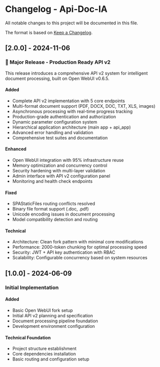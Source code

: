 # Changelog - Api-Doc-IA

All notable changes to this project will be documented in this file.

The format is based on [Keep a Changelog](https://keepachangelog.com/en/1.0.0/).

## [2.0.0] - 2024-11-06

### 🚀 Major Release - Production Ready API v2

This release introduces a comprehensive API v2 system for intelligent document processing, built on Open WebUI v0.6.5.

#### Added
- Complete API v2 implementation with 5 core endpoints
- Multi-format document support (PDF, DOCX, DOC, TXT, XLS, images)
- Asynchronous processing with real-time progress tracking
- Production-grade authentication and authorization
- Dynamic parameter configuration system
- Hierarchical application architecture (main app + api_app)
- Advanced error handling and validation
- Comprehensive test suites and documentation

#### Enhanced
- Open WebUI integration with 95% infrastructure reuse
- Memory optimization and concurrency control
- Security hardening with multi-layer validation
- Admin interface with API v2 configuration panel
- Monitoring and health check endpoints

#### Fixed
- SPAStaticFiles routing conflicts resolved
- Binary file format support (.doc, .pdf)
- Unicode encoding issues in document processing
- Model compatibility detection and routing

#### Technical
- Architecture: Clean fork pattern with minimal core modifications
- Performance: 2000-token chunking for optimal processing speed
- Security: JWT + API key authentication with RBAC
- Scalability: Configurable concurrency based on system resources

## [1.0.0] - 2024-06-09

### Initial Implementation

#### Added
- Basic Open WebUI fork setup
- Initial API v2 planning and specification
- Document processing pipeline foundation
- Development environment configuration

#### Technical Foundation
- Project structure establishment
- Core dependencies installation
- Basic routing and configuration setup